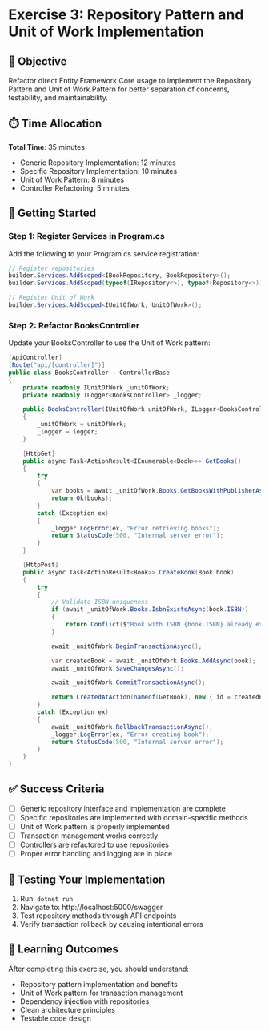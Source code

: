 # Exercise 3: Repository Pattern and Unit of Work Implementation

## 🎯 Objective
Refactor direct Entity Framework Core usage to implement the Repository Pattern and Unit of Work Pattern for better separation of concerns, testability, and maintainability.

## ⏱️ Time Allocation
**Total Time**: 35 minutes
- Generic Repository Implementation: 12 minutes
- Specific Repository Implementation: 10 minutes
- Unit of Work Pattern: 8 minutes
- Controller Refactoring: 5 minutes

## 🚀 Getting Started

### Step 1: Register Services in Program.cs
Add the following to your Program.cs service registration:

```csharp
// Register repositories
builder.Services.AddScoped<IBookRepository, BookRepository>();
builder.Services.AddScoped(typeof(IRepository<>), typeof(Repository<>));

// Register Unit of Work
builder.Services.AddScoped<IUnitOfWork, UnitOfWork>();
```

### Step 2: Refactor BooksController
Update your BooksController to use the Unit of Work pattern:

```csharp
[ApiController]
[Route("api/[controller]")]
public class BooksController : ControllerBase
{
    private readonly IUnitOfWork _unitOfWork;
    private readonly ILogger<BooksController> _logger;

    public BooksController(IUnitOfWork unitOfWork, ILogger<BooksController> logger)
    {
        _unitOfWork = unitOfWork;
        _logger = logger;
    }

    [HttpGet]
    public async Task<ActionResult<IEnumerable<Book>>> GetBooks()
    {
        try
        {
            var books = await _unitOfWork.Books.GetBooksWithPublisherAsync();
            return Ok(books);
        }
        catch (Exception ex)
        {
            _logger.LogError(ex, "Error retrieving books");
            return StatusCode(500, "Internal server error");
        }
    }

    [HttpPost]
    public async Task<ActionResult<Book>> CreateBook(Book book)
    {
        try
        {
            // Validate ISBN uniqueness
            if (await _unitOfWork.Books.IsbnExistsAsync(book.ISBN))
            {
                return Conflict($"Book with ISBN {book.ISBN} already exists");
            }

            await _unitOfWork.BeginTransactionAsync();

            var createdBook = await _unitOfWork.Books.AddAsync(book);
            await _unitOfWork.SaveChangesAsync();

            await _unitOfWork.CommitTransactionAsync();

            return CreatedAtAction(nameof(GetBook), new { id = createdBook.Id }, createdBook);
        }
        catch (Exception ex)
        {
            await _unitOfWork.RollbackTransactionAsync();
            _logger.LogError(ex, "Error creating book");
            return StatusCode(500, "Internal server error");
        }
    }
}
```

## ✅ Success Criteria
- [ ] Generic repository interface and implementation are complete
- [ ] Specific repositories are implemented with domain-specific methods
- [ ] Unit of Work pattern is properly implemented
- [ ] Transaction management works correctly
- [ ] Controllers are refactored to use repositories
- [ ] Proper error handling and logging are in place

## 🧪 Testing Your Implementation
1. Run: `dotnet run`
2. Navigate to: http://localhost:5000/swagger
3. Test repository methods through API endpoints
4. Verify transaction rollback by causing intentional errors

## 🎯 Learning Outcomes
After completing this exercise, you should understand:
- Repository pattern implementation and benefits
- Unit of Work pattern for transaction management
- Dependency injection with repositories
- Clean architecture principles
- Testable code design

